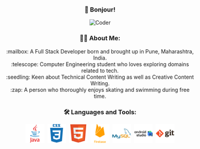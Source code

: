 
### <p align="center"> 👋 Bonjour! </p>

<div id="Header" align="center">
  <img src="https://media.giphy.com/media/paTz7UZbPfTZFRYnnB/giphy.gif" width="200" alt="Coder"/>
</div>

### <p align="center"> :woman_technologist: About Me: </p>

<div id="Description" align="center">
  :mailbox: A Full Stack Developer born and brought up in Pune, Maharashtra, India. <br>
  :telescope: Computer Engineering student who loves exploring domains related to tech. <br>
  :seedling: Keen about Technical Content Writing as well as Creative Content Writing. <br>
  :zap: A person who thoroughly enjoys skating and swimming during free time. <br>
</div>

### <p align="center"> :hammer_and_wrench: Languages and Tools: </p>

<div id="Badges" align="center">
  <img src="https://github.com/devicons/devicon/blob/master/icons/java/java-original-wordmark.svg" title="Java" alt="Java" width="50" height="50"/>&nbsp;
  <img src="https://github.com/devicons/devicon/blob/master/icons/css3/css3-plain-wordmark.svg"  title="CSS3" alt="CSS" width="50" height="50"/>&nbsp;
  <img src="https://github.com/devicons/devicon/blob/master/icons/html5/html5-original.svg" title="HTML5" alt="HTML" width="50" height="50"/>&nbsp;
  <img src="https://github.com/devicons/devicon/blob/master/icons/firebase/firebase-plain-wordmark.svg" title="Firebase" alt="Firebase" width="50" height="50"/>&nbsp;
  <img src="https://github.com/devicons/devicon/blob/master/icons/mysql/mysql-original-wordmark.svg" title="MySQL"  alt="MySQL" width="50" height="50"/>&nbsp;
  <img src="https://github.com/devicons/devicon/blob/master/icons/androidstudio/androidstudio-original-wordmark.svg" title="AndroidStudio" alt="AndroidStudio" width="50" height="50"/>&nbsp;
  <img src="https://github.com/devicons/devicon/blob/master/icons/git/git-original-wordmark.svg" title="Git" alt="Git" width="50" height="50"/>
</div>
